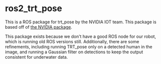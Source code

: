 # ros2_trt_pose

This is a ROS package for trt_pose by the NVIDIA IOT team. This package is based off of [the NVIDIA package](https://github.com/NVIDIA-AI-IOT/ros2_trt_pose).

This package exists because we don't have a good ROS node for our robot, which is running old ROS versions still. Additionally, there are some refinements, including running TRT_pose only on a detected human in the image, and running a Gaussian filter on detections to keep the output consistent for underwater data.